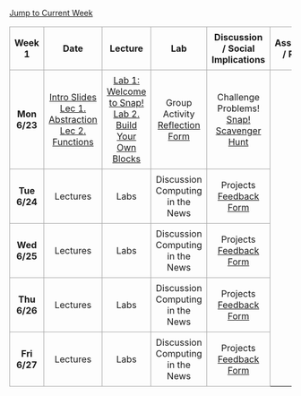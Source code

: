 <!-- Add styles for alternating row colors and borders -->
<style>
    .schedule-table {
        border-collapse: collapse;
        width: 100%;
        text-align: center;
    }
    .schedule-table th, .schedule-table td {
        border: 1px solid #A9A9A9; /* Darker border for all rows and columns */
        padding: 8px;
    }
</style>

<!-- Add a jump-to button to navigate to the current week -->
<p>
    <a href="#week1">Jump to Current Week</a>
</p>

<!-- Week 1 Calendar -->
<table class="table table-bordered schedule-table" id="week1">
  <thead>
    <tr>
      <th class="center schedule-week-num">Week 1</th>
      <th>Date</th>
      <th>Lecture</th>
      <th>Lab</th>
      <th>Discussion / Social Implications</th>
      <th>Assignment / Project</th>
    </tr>
  </thead>
  <tbody class="content">
    <tr>
        <th>Mon 6/23</th> <!-- Date -->
        <td><a href="https://docs.google.com/presentation/d/1hP4l4byISGeZ1HQrF3TvanQvGaspO2z40wgQGNdforw/edit?usp=sharing">Intro Slides</a><br/><a href="https://docs.google.com/presentation/d/1lLHNRxC-hFjUC6IRd1SVvomoHJ4qrBk5K5pwKhQz8_4/edit?usp=sharing">Lec 1. Abstraction</a><br/>
        <a href="https://docs.google.com/presentation/d/1VjecrMcJNnJnYVlxLFCqK2fSOxz39r64Yx-DOcmk8iE/edit?usp=sharing">Lec 2. Functions</a></td><!-- Lecture -->
        <td><a href="https://cs10.org/bjc-r/llab/html/topic.html?1&2&3&topic=berkeley_bjc%2Fintro_pair%2F1-introduction.topic&course&novideo&noreading&noassignment">Lab 1: Welcome to Snap!</a><br/>
        <a href="https://cs10.org/bjc-r/cur/programming/loops/repeat-n/introduction-to-repeat-n.html?1&2&2&3&topic=berkeley_bjc%2Fintro_pair%2F2-loops-variables.topic&course=cs10_fa21.html&novideo&noreading&noassignment">Lab 2. Build Your Own Blocks</a></td><!-- Lab -->
        <td>Group Activity<br/>
        <a href="https://forms.gle/mLrxYMLhqAWWcszs7">Reflection Form</a></td> <!-- Discussion -->
        <td>Challenge Problems!<br/>
        <a href="https://docs.google.com/document/d/1SGeg23xw8VANSu8XvhydBove4it376ivMXyssTuH6gE/edit?usp=sharing">Snap! Scavenger Hunt</a><br/>
        </td> <!-- Assignment / Exam -->
    </tr>
    <tr>
        <th>Tue 6/24</th> <!-- Date -->
        <td>Lectures</td><!-- Lecture -->
        <td>Labs</td> <!-- Lab -->
        <td>Discussion<br/>Computing in the News</td> <!-- Discussion -->
        <td>Projects<br/><a href="">Feedback Form</a></td> <!-- Assignment / Exam -->
    </tr>
    <tr>
        <th>Wed 6/25</th> <!-- Date -->
        <td>Lectures</td><!-- Lecture -->
        <td>Labs</td> <!-- Lab -->
        <td>Discussion<br/>Computing in the News</td> <!-- Discussion -->
        <td>Projects<br/><a href="https://forms.gle/mWdEYa68ij2ce9Ns9">Feedback Form</a></td> <!-- Assignment / Exam -->
    </tr>
    <tr>
        <th>Thu 6/26</th> <!-- Date -->
        <td>Lectures</td><!-- Lecture -->
        <td>Labs</td> <!-- Lab -->
        <td>Discussion<br/>Computing in the News</td> <!-- Discussion -->
        <td>Projects<br/><a href="">Feedback Form</a></td> <!-- Assignment / Exam -->
    </tr>
    <tr>
        <th>Fri 6/27</th> <!-- Date -->
        <td>Lectures</td><!-- Lecture -->
        <td>Labs</td> <!-- Lab -->
        <td>Discussion<br/>Computing in the News</td> <!-- Discussion -->
        <td>Projects<br/><a href="">Feedback Form</a></td> <!-- Assignment / Exam -->
    </tr>
  </tbody>
</table>

<br/>
